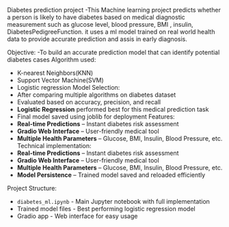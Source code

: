 Diabetes prediction project
-This Machine learning project predicts whether a person is likely to have diabetes based on medical diagnostic measurement such as glucose level, blood pressure, BMI , insulin, DiabetesPedigreeFunction. it uses a ml model trained on real world  health data to provide accurate prediction and assis in early diagnosis.

Objective:
-To build an accurate prediction model that can identify potential diabetes cases
Algorithm used:
- K-nearest Neighbors(KNN)
- Support Vector Machine(SVM)
- Logistic regression
Model Selection:
- After comparing multiple algorithms on diabetes dataset
- Evaluated based on accuracy, precision, and recall
- **Logistic Regression** performed best for this medical prediction task
- Final model saved using joblib for deployment
 Features:
- **Real-time Predictions** – Instant diabetes risk assessment  
- **Gradio Web Interface** – User-friendly medical tool  
- **Multiple Health Parameters** – Glucose, BMI, Insulin, Blood Pressure, etc.
Technical implementation:
- **Real-time Predictions** – Instant diabetes risk assessment  
- **Gradio Web Interface** – User-friendly medical tool  
- **Multiple Health Parameters** – Glucose, BMI, Insulin, Blood Pressure, etc.  
- **Model Persistence** – Trained model saved and reloaded efficiently

Project Structure:

- `diabetes_ml.ipynb` - Main Jupyter notebook with full implementation
- Trained model files - Best performing logistic regression model
- Gradio app - Web interface for easy usage
